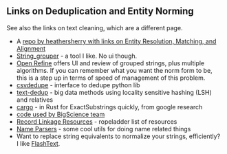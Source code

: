 ## Links on Deduplication and Entity Norming

See also the links on text cleaning, which are a different page.

* A [repo by heathersherry with links on Entity Resolution, Matching, and Alignment](https://github.com/heathersherry/Knowledge-Graph-Tutorials-and-Papers/blob/master/topics/Entity%20Resolution%2C%20Entity%20Matching%20and%20Entity%20Alignment.md)
* [String_grouper](https://github.com/Bergvca/string_grouper) - a tool I like. No ui though.
* [Open Refine](https://openrefine.org/) offers UI and review of grouped strings, plus multiple algorithms.  If you can remember what you want the norm form to be, this is a step up in terms of speed of management of this problem.
* [csvdedupe](https://github.com/dedupeio/csvdedupe) - interface to dedupe python lib
* [text-dedup](https://github.com/ChenghaoMou/text-dedup) - big data methods using locality sensitive hashing (LSH) and relatives
* [cargo](https://github.com/google-research/deduplicate-text-datasets) - in Rust for ExactSubstrings quickly, from google research
* [code used by BigScience team](https://github.com/bigscience-workshop/data-preparation/blob/main/preprocessing/training/01b_oscar_cleaning_and_filtering/deduplicate/self_deduplicate.py)
* [Record Linkage Resources](https://github.com/ropeladder/record-linkage-resources) - ropeladder list of resources
* [Name Parsers](https://github.com/ropeladder/record-linkage-resources#name-parsers) - some cool utils for doing name related things
* Want to replace string equivalents to normalize your strings, efficiently?  I like [FlashText](https://github.com/vi3k6i5/flashtext).



